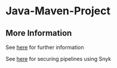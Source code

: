 # Java-Maven-Project

## More Information
See [here](https://medium.com/@alexander.volminger/ci-cd-for-java-maven-using-github-actions-d009a7cb4b8f
) for further information 

See [here](https://foojay.io/today/building-secure-ci-cd-pipelines-with-github-actions-for-your-java-application/) for securing pipelines using Snyk

